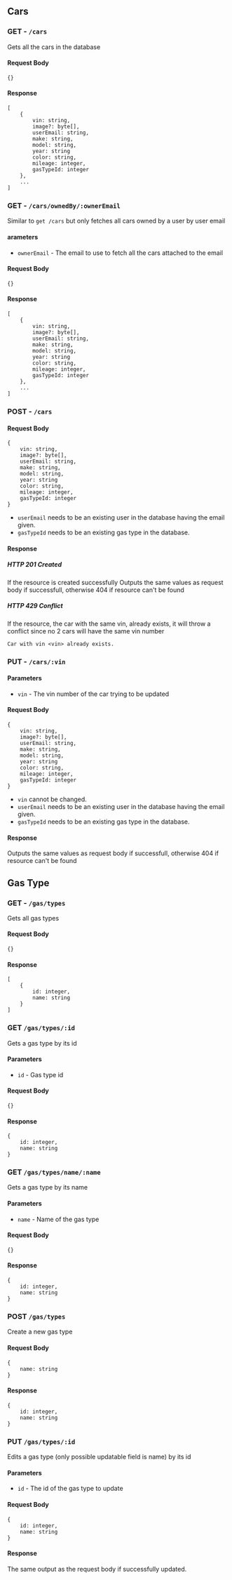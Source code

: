 ## Cars

### GET - `/cars`

Gets all the cars in the database

#### Request Body

```
{}
```

#### Response

```
[
    {
        vin: string,
        image?: byte[],
        userEmail: string,
        make: string,
        model: string,
        year: string
        color: string,
        mileage: integer,
        gasTypeId: integer
    },
    ...
]
```

### GET - `/cars/ownedBy/:ownerEmail`

Similar to `get /cars` but only fetches all cars owned by a user by user email

#### arameters

- `ownerEmail` - The email to use to fetch all the cars attached to the email

#### Request Body

```
{}
```

#### Response

```
[
    {
        vin: string,
        image?: byte[],
        userEmail: string,
        make: string,
        model: string,
        year: string
        color: string,
        mileage: integer,
        gasTypeId: integer
    },
    ...
]
```

### POST - `/cars`

#### Request Body

```
{
    vin: string,
    image?: byte[],
    userEmail: string,
    make: string,
    model: string,
    year: string
    color: string,
    mileage: integer,
    gasTypeId: integer
}
```

- `userEmail` needs to be an existing user in the database having the email given.
- `gasTypeId` needs to be an existing gas type in the database.

#### Response

##### HTTP 201 Created

If the resource is created successfully
Outputs the same values as request body if successfull, otherwise 404 if resource can't be found

##### HTTP 429 Conflict

If the resource, the car with the same vin, already exists, it will throw a conflict since no 2 cars will have the same vin number

```
Car with vin <vin> already exists.
```

### PUT - `/cars/:vin`

#### Parameters

- `vin` - The vin number of the car trying to be updated

#### Request Body

```
{
    vin: string,
    image?: byte[],
    userEmail: string,
    make: string,
    model: string,
    year: string
    color: string,
    mileage: integer,
    gasTypeId: integer
}
```

- `vin` cannot be changed.
- `userEmail` needs to be an existing user in the database having the email given.
- `gasTypeId` needs to be an existing gas type in the database.

#### Response

Outputs the same values as request body if successfull, otherwise 404 if resource can't be found

## Gas Type

### GET - `/gas/types`

Gets all gas types

#### Request Body

```
{}
```

#### Response

```
[
    {
        id: integer,
        name: string
    }
]
```

### GET `/gas/types/:id`

Gets a gas type by its id

#### Parameters

- `id` - Gas type id

#### Request Body

```
{}
```

#### Response

```
{
    id: integer,
    name: string
}
```

### GET `/gas/types/name/:name`

Gets a gas type by its name

#### Parameters

- `name` - Name of the gas type

#### Request Body

```
{}
```

#### Response

```
{
    id: integer,
    name: string
}
```

### POST `/gas/types`

Create a new gas type

#### Request Body

```
{
    name: string
}
```

#### Response

```
{
    id: integer,
    name: string
}
```

### PUT `/gas/types/:id`

Edits a gas type (only possible updatable field is name) by its id

#### Parameters

- `id` - The id of the gas type to update

#### Request Body

```
{
    id: integer,
    name: string
}
```

#### Response

The same output as the request body if successfully updated.
